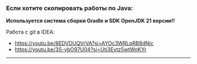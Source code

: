 ### Если хотите скопировать работы по Java: 

**Используется система сборки Gradle и SDK OpenJDK 21 версии!!**

Работа с git в IDEA: 
- https://youtu.be/8EDVDUQVrVA?si=AYOc3WRLpRB8dNic
- https://youtu.be/3S-ybO97U04?si=Uti3Eytz5wtWnKYr

---